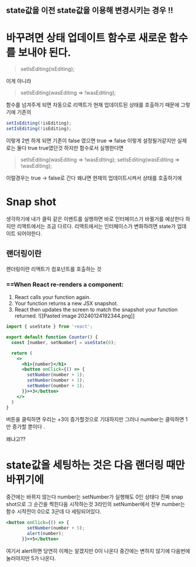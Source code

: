 
## state값을 이전 state값을 이용해 변경시키는 경우 !!
# 바꾸려면 상태 업데이트 함수로 새로운 함수를 보내야 된다.

> setIsEditing(isEditing);

이게 아니라 

>setIsEditing(wasEditing => !wasEditing);

함수를 넘겨주게 되면 자동으로 리액트가 현재 업데이트된 상태를 호출하기 때문에 
그렇기에 기존의 
```jsx
setIsEditing(!isEditing);
setIsEditing(!isEditing);
```
이렇게 2번 하게 되면 기존이 false 였으면 true => false 이렇게 설정될거같지만 
실제로는 둘다 true true였던것 하지만 
함수로서 실행한다면 
>setIsEditing(wasEditing => !wasEditing);
>setIsEditing(wasEditing => !wasEditing);

이럴경우는 true -> false로 간다 왜냐면 현재의 업데이트시켜서 상태를 호출하기에 


# Snap shot 
생각하기에 내가 클릭 같은 이벤트를 실행하면 바로 인터페이스가 바뀔거를 예상한다 
하지만 리액트에서는 조금 다르다.
리액트에서는 인터페이스가 변화하려면 state가 업데이트 되어야한다.

## 랜더링이란
랜더링이란 리액트가 컴포넌트를 호출하는 것 

### ==When React re-renders a component:

1. React calls your function again.
2. Your function returns a new JSX snapshot.
3. React then updates the screen to match the snapshot your function returned.
![[Pasted image 20240124192344.png]]

```jsx
import { useState } from 'react';

export default function Counter() {
  const [number, setNumber] = useState(0);

  return (
    <>
      <h1>{number}</h1>
      <button onClick={() => {
        setNumber(number + 1);
        setNumber(number + 1);
        setNumber(number + 1);
      }}>+3</button>
    </>
  )
}
```

버튼을 클릭하면 우리는 +3이 증가할것으로 기대하지만 
그러나  number는 클릭하면 1만 증가할 뿐이다 . 

왜냐고??

# state값을 세팅하는 것은 다음 랜더링 때만 바뀌기에 
중간에는 바뀌지 않는다 
number는 setNumber가 실행해도 0인 상태다 
진짜 snap shot으로 그 순간을 찍힌다음 시작하는것 
3라인의 setNumber에서 전부 number는 함수 시작전이 0으로 3군데 다 세팅되어있다.

```jsx
<button onClick={() => {
        setNumber(number + 5);
        alert(number);
      }}>+5</button>
```

여기서 alert하면 당연히 이제는 알겠지만 0이 나온다
중간에는 변하지 않기에 다음번에 눌러야지만 5가 나온다.